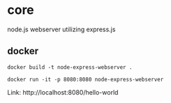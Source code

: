 # core
node.js webserver utilizing express.js


docker
---

``docker build -t node-express-webserver .``

``docker run -it -p 8080:8080 node-express-webserver``

Link: http://localhost:8080/hello-world
